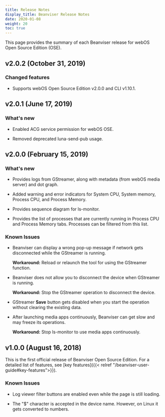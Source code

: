 ```yaml
---
title: Release Notes
display_title: Beanviser Release Notes
date: 2020-01-08
weight: 20
toc: true
---
```


This page provides the summary of each Beanviser release for webOS Open Source Edition (OSE).

## v2.0.2 (October 31, 2019)

### Changed features

  - Supports webOS Open Source Edition v2.0.0 and CLI v1.10.1.

## v2.0.1 (June 17, 2019)

### What's new

  - Enabled ACG service permission for webOS OSE.

  - Removed deprecated luna-send-pub usage.

## v2.0.0 (February 15, 2019)

### What's new

  - Provides logs from GStreamer, along with metadata (from webOS media server) and dot graph.

  - Added warning and error indicators for System CPU, System memory, Process CPU, and Process Memory.

  - Provides sequence diagram for ls-monitor.

  - Provides the list of processes that are currently running in Process CPU and Process Memory tabs. Processes can be filtered from this list.

### Known Issues

  - Beanviser can display a wrong pop-up message if network gets disconnected while the GStreamer is running.

    **Workaround:** Reload or relaunch the tool for using the GStreamer function.

  - Beanviser does not allow you to disconnect the device when GStreamer is running.

    **Workaround:** Stop the GStreamer operation to disconnect the device.

  - GStreamer **Save** button gets disabled when you start the operation without clearing the existing data.

  - After launching media apps continuously, Beanviser can get slow and may freeze its operations.

    **Workaround:** Stop ls-monitor to use media apps continuously.

## v1.0.0 (August 16, 2018)

This is the first official release of Beanviser Open Source Edition. For a detailed list of features, see [key features]({{< relref "/beanviser-user-guide#key-features">}}).

### Known Issues

  - Log viewer filter buttons are enabled even while the page is still loading.

  - The "$" character is accepted in the device name. However, on Linux it gets converted to numbers.
